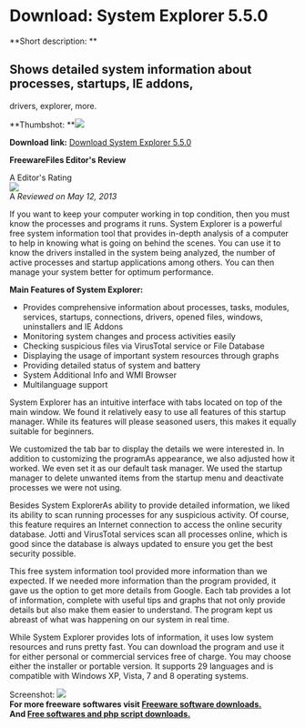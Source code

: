 # Download: System Explorer 5.5.0

**Short description: **

## Shows detailed system information about processes, startups, IE addons,
drivers, explorer, more.

  
**Thumbshot: **![](http://www.freewarefiles.com/screenshot/systmexplr3_md.jpg)   
  
**Download link:** [Download System Explorer 5.5.0](http://freesoftwares.boysofts.com/System-Explorer_program_35947.html)  
  

**FreewareFiles Editor's Review**  
  

A Editor's Rating  
![](http://www.freewarefiles.com/images/rating/5.gif)  
A _Reviewed on May 12, 2013_  
  
If you want to keep your computer working in top condition, then you must know
the processes and programs it runs. System Explorer is a powerful free system
information tool that provides in-depth analysis of a computer to help in
knowing what is going on behind the scenes. You can use it to know the drivers
installed in the system being analyzed, the number of active processes and
startup applications among others. You can then manage your system better for
optimum performance.

**Main Features of System Explorer:**

  * Provides comprehensive information about processes, tasks, modules, services, startups, connections, drivers, opened files, windows, uninstallers and IE Addons 
  * Monitoring system changes and process activities easily 
  * Checking suspicious files via VirusTotal service or File Database 
  * Displaying the usage of important system resources through graphs 
  * Providing detailed status of system and battery 
  * System Additional Info and WMI Browser 
  * Multilanguage support 

System Explorer has an intuitive interface with tabs located on top of the
main window. We found it relatively easy to use all features of this startup
manager. While its features will please seasoned users, this makes it equally
suitable for beginners.

We customized the tab bar to display the details we were interested in. In
addition to customizing the programAs appearance, we also adjusted how it
worked. We even set it as our default task manager. We used the startup
manager to delete unwanted items from the startup menu and deactivate
processes we were not using.

Besides System ExplorerAs ability to provide detailed information, we liked
its ability to scan running processes for any suspicious activity. Of course,
this feature requires an Internet connection to access the online security
database. Jotti and VirusTotal services scan all processes online, which is
good since the database is always updated to ensure you get the best security
possible.

This free system information tool provided more information than we expected.
If we needed more information than the program provided, it gave us the option
to get more details from Google. Each tab provides a lot of information,
complete with useful tips and graphs that not only provide details but also
make them easier to understand. The program kept us abreast of what was
happening on our system in real time.

While System Explorer provides lots of information, it uses low system
resources and runs pretty fast. You can download the program and use it for
either personal or commercial services free of charge. You may choose either
the installer or portable version. It supports 29 languages and is compatible
with Windows XP, Vista, 7 and 8 operating systems.

  
  
Screenshot: ![](http://www.freewarefiles.com/screenshot/systmexplr3.jpg)  
**For more freeware softwares visit [Freeware software downloads.](http://freesoftwares.boysofts.com/)**   
**And [Free softwares and php script downloads.](http://www.boysofts.com/)**

